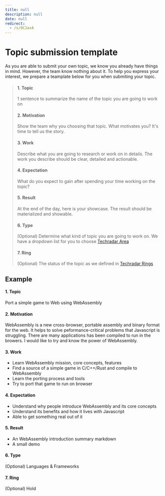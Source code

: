 ```yaml
---
title: null
description: null
date: null
redirect:
  - /s/0C2axA
---
```


# Topic submission template

As you are able to submit your own topic, we know you already have things in mind. However, the team know nothing about it.
To help you express your interest, we prepare a teamplate below for you when submiting your topic.

> #### 1. Topic
>
> 1 sentence to summarize the name of the topic you are going to work on
>
> #### 2. Motivation
>
> Show the team why you choosing that topic. What motivates you? It's time to tell us the story.
>
> #### 3. Work
>
> Describe what you are going to research or work on in details.
> The work you describe should be clear, detailed and actionable.
>
> #### 4. Expectation
>
> What do you expect to gain after spending your time working on the topic?
>
> #### 5. Result
>
> At the end of the day, here is your showcase. The result should be materialized and showable.
>
> #### 6. Type
>
> (Optional) Determine what kind of topic you are going to work on. We have a dropdown list for you to choose [Techradar Area](https://github.com/dwarvesf/techradar/blob/master/README.md#area)
>
> #### 7. Ring
>
> (Optional) The status of the topic as we defined in [Techradar Rings](https://github.com/dwarvesf/techradar/blob/master/README.md#rings)

## Example

#### 1. Topic

Port a simple game to Web using WebAssembly

#### 2. Motivation

WebAssembly is a new cross-browser, portable assembly and binary format for the web.
It helps to solve peformance-critical problems that Javascript is struggling.
There are many applications has been compiled to run in the browers. I would like to try and know the power of WebAssembly.

#### 3. Work

- Learn WebAssembly mission, core concepts, features
- Find a source of a simple game in C/C++/Rust and compile to WebAssembly
- Learn the porting process and tools
- Try to port that game to run on browser

#### 4. Expectation

- Understand why people introduce WebAssembly and its core concepts
- Understand its benefits and how it lives with Javascript
- Able to get something real out of it

#### 5. Result

- An WebAssembly introduction summary markdown
- A small demo

#### 6. Type

(Optional) Languages & Frameworks

#### 7. Ring

(Optional) Hold
